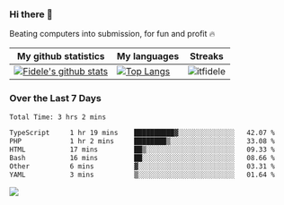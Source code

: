 ### Hi there 👋
<p>Beating computers into submission, for fun and profit 🔥</p>

|My github statistics|My languages|Streaks|
|-|-|-|
|[![Fidele's github stats](https://github-readme-stats.vercel.app/api?username=itfidele&count_private=true&show_icons=true&theme=dark&hide_title=true)](https://github.com/itfidele)|[![Top Langs](https://github-readme-stats.vercel.app/api/top-langs/?username=itfidele&show_icons=true&langs_count=8&theme=dark&layout=compact&hide_title=true)](https://github.com/itfidele)|![itfidele](https://github-readme-streak-stats.herokuapp.com/?user=itfidele&theme=dark)

### Over the Last 7 Days
<!--START_SECTION:waka-->

```txt
Total Time: 3 hrs 2 mins

TypeScript     1 hr 19 mins    ██████████▓░░░░░░░░░░░░░░   42.07 %
PHP            1 hr 2 mins     ████████▒░░░░░░░░░░░░░░░░   33.08 %
HTML           17 mins         ██▒░░░░░░░░░░░░░░░░░░░░░░   09.33 %
Bash           16 mins         ██░░░░░░░░░░░░░░░░░░░░░░░   08.66 %
Other          6 mins          ▓░░░░░░░░░░░░░░░░░░░░░░░░   03.31 %
YAML           3 mins          ▒░░░░░░░░░░░░░░░░░░░░░░░░   01.64 %
```

<!--END_SECTION:waka-->



![](https://komarev.com/ghpvc/?username=itfidele)
